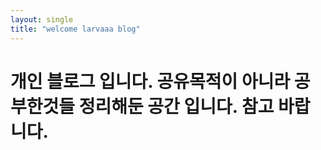 ```yaml
---
layout: single
title: "welcome larvaaa blog"
---
```


# 개인 블로그 입니다. 공유목적이 아니라 공부한것들 정리해둔 공간 입니다. 참고 바랍니다.
